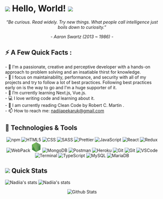 
#   <img width="30px" src="https://raw.githubusercontent.com/MartinHeinz/MartinHeinz/master/wave.gif" /> Hello, World! <img src="https://github.com/TheDudeThatCode/TheDudeThatCode/blob/master/Assets/Earth.gif" width="24px">

<p align="center"><i>“Be curious. Read widely. Try new things. What people call intelligence just boils down to curiosity.”</i></p>
                         <p align="center"><i>- Aaron Swartz (2013 ~ 1986) -</i></p>
                         
## ⚡️ A Few Quick Facts :
<p align="left">
- 🥇 I'm a passionate, creative and perceptive developer with a hands-on approach to problem solving and an insatiable thirst for knowledge.
  <br>
- 🔭 I focus on maintainability, performance, and security with all of my projects and try to follow a lot of best practices. Following best practices early on is the way to go and I'm a huge supporter of it.
  <br>
- 🌱 I’m currently learning Next.js, Vue.js.
  <br>
- 💻 I love writing code and learning about it.
  <br>
- 📖 I am currently reading Clean Code by Robert C. Martin .
  <br>
- 📫 How to reach me: <a href="mailto: nadiiapekaruk@gmail.com">nadiiapekaruk@gmail.com</a>
</p>

## 🔧 Technologies & Tools
<p align="center">
<img  alt="npm" width="32px" src="https://github.com/Na-diia/Na-diia/assets/108739131/3676542a-6acb-45a6-9ddb-943e252f6d61" />
<img  alt="HTML5" width="32px" src="https://github.com/Na-diia/Na-diia/assets/108739131/d07c28c3-ce50-460b-bd8e-1e110285c818"/>
<img  alt="CSS" width="32px" src="https://github.com/Na-diia/Na-diia/assets/108739131/7210a802-cb65-4c42-9fd4-069e9dd56329" />
<img  alt="SASS" width="32px" src="https://github.com/Na-diia/Na-diia/assets/108739131/b3a3b8bd-fe97-4b0e-82bb-4773940a91e4" />
<img  alt="Prettier" width="32px" src="https://prettier.io/icon.png" />
<img  alt="JavaScript" width="32px" src="https://github.com/Na-diia/Na-diia/assets/108739131/5a32260d-bd74-4700-af33-da194ba7a120" />
<img  alt="React" width="32px" src="https://github.com/Na-diia/Na-diia/assets/108739131/6f99e14b-5acc-4201-b028-b77b498a6371" />
<img  alt="Redux" width="32px" src="https://github.com/Na-diia/Na-diia/assets/108739131/7bda7c03-dbcd-45e2-a1fa-74e50c7ea1a2" />
<img  alt="WebPack" width="32px" src="https://github.com/Na-diia/Na-diia/assets/108739131/813ae579-729b-44a9-aa8a-883808d43da7" />
<img  alt="Node.js" width="32px" src="https://raw.githubusercontent.com/github/explore/80688e429a7d4ef2fca1e82350fe8e3517d3494d/topics/nodejs/nodejs.png" />
<img  alt="MongoDB" width="32px" src="https://commons.wikimedia.org/wiki/File:Mongodb.png#/media/File:Mongodb.png" />
<img alt="Postman" width="32px" src="https://github.com/Na-diia/Na-diia/assets/108739131/2b33c758-d96f-4c3c-b835-86d2b1195e11" />
<img alt="Heroku" width="32px" src="https://github.com/Na-diia/Na-diia/assets/108739131/dee1a9b3-08d0-4b50-b138-fa8b2b9f1616" />
<img  alt="Git" width="32px" src="https://github.com/Na-diia/Na-diia/assets/108739131/588ca381-9a06-4076-ac29-9e4e6e631422" />
<img  alt="Git" width="32px" src="https://github.com/Na-diia/Na-diia/assets/108739131/08aa64f8-dc46-44f1-9dcc-9fdb0131b293" />
<img  alt="VSCode" width="32px" src="https://github.com/Na-diia/Na-diia/assets/108739131/40f93f1b-016e-4634-a9e7-f6ec945cdbb1" />
<img  alt="Terminal" width="32px" src="https://github.com/Na-diia/Na-diia/assets/108739131/6d535fa3-6063-4c08-ac1b-0280edd60636" />
<img  alt="TypeScript" width="34px" src="https://github.com/Na-diia/Na-diia/assets/108739131/711c64f4-4b10-4520-a8b4-d6959c4332ee" />
<img alt="MySQL" width="34px" src="https://github.com/Na-diia/Na-diia/assets/108739131/c12fc8c3-3d3d-4f7f-b241-d1135884ce94" />
<img  alt="MariaDB" width="34px" src="https://github.com/Na-diia/Na-diia/assets/108739131/3850b0fd-b86a-46ad-81a0-b8d3aef19d47" />
</p>

## <img src = "https://i.pinimg.com/originals/65/c4/f4/65c4f452571be1261e9c623f7da488ac.gif" width = 35px />  Quick Stats 
<div >
<img  src="https://github-readme-stats.vercel.app/api?username=Na-diia&hide=stars&show=prs_merged,prs_merged_percentage&show_icons=true&theme=dark" alt="Nadiia's stats" />
<img   src="https://github-readme-stats.vercel.app/api/top-langs?username=Na-diia&langs_count=10&show_icons=true&locale=en&layout=compact&theme=dark" alt="Nadiia's stats" width="350px" height="350px"/>

</div>

<p align="center">
        <img src="https://raw.githubusercontent.com/mayhemantt/mayhemantt/Update/svg/Bottom.svg" alt="Github Stats" />
</p>
